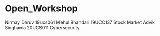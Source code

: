 # Open_Workshop
Nirmay Dhruv 19ucs061 
Mehul Bhandari 19UCC137 Stock Market
Advik Singhania 20UCS011 Cybersecurity
